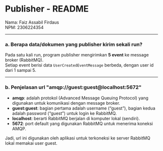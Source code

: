 # Publisher - README

Nama: Faiz Assabil Firdaus  
NPM: 2306224354

---

### a. Berapa data/dokumen yang publisher kirim sekali run?

Pada satu kali run, program publisher mengirimkan **5 event** ke message broker (RabbitMQ).  
Setiap event berisi data `UserCreatedEventMessage` berbeda, dengan user id dari 1 sampai 5.

---

### b. Penjelasan url "amqp://guest:guest@localhost:5672"

- **amqp**: adalah protokol (Advanced Message Queuing Protocol) yang digunakan untuk komunikasi dengan message broker.
- **guest:guest**: bagian pertama adalah username (“guest”), bagian kedua adalah password (“guest”) untuk login ke RabbitMQ.
- **localhost**: berarti RabbitMQ berjalan di komputer lokal (sendiri).
- **5672**: port default yang digunakan RabbitMQ untuk menerima koneksi AMQP.

Jadi, url ini digunakan oleh aplikasi untuk terkoneksi ke server RabbitMQ lokal memakai user guest.